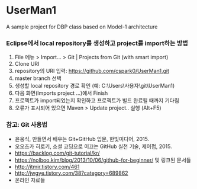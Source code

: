# UserMan1
A sample project for DBP class
based on Model-1 architecture 

### Eclipse에서 local repository를 생성하고 project를 import하는 방법 

1. File 메뉴 > Import... > Git | Projects from Git (with smart import) 
2. Clone URI 
3. repository의 URI 입력: https://github.com/cspark0/UserMan1.git
4. master branch 선택 
5. 생성할 local repository 경로 확인 (예: C:\Users\사용자\git\UserMan1) 
6. 다음 화면(Imports project ...)에서 Finish
7. 프로젝트가 import되었는지 확인하고 프로젝트가 빌드 완료될 때까지 기다림
8. 오류가 표시되어 있으면 Maven > Update project.. 실행 (Alt+F5)


### 참고: Git 사용법 

- 윤웅식, 만들면서 배우는 Git+GitHub 입문, 한빛미디어, 2015.  
- 오오츠카 히로키, 소셜 코딩으로 이끄는 GitHub 실천 기술, 제이펍, 2015.  
- <https://backlog.com/git-tutorial/kr/>  
- <https://nolboo.kim/blog/2013/10/06/github-for-beginner/> 및 링크된 문서들  
- <http://itmir.tistory.com/461>  
- <http://jwgye.tistory.com/38?category=689862>  
- 온라인 자료들  
